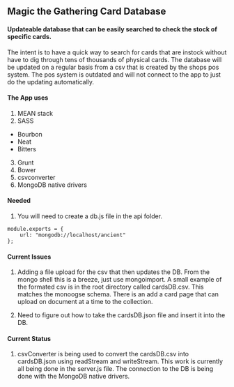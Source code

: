 ## Magic the Gathering Card Database
#### Updateable database that can be easily searched to check the stock of specific cards.
The intent is to have a quick way to search for cards that are instock without have to dig through tens of thousands of physical cards. The database will be updated on a regular basis from a csv that is created by the shops pos system. The pos system is outdated and will not connect to the app to just do the updating automatically.

#### The App uses
1. MEAN stack
2. SASS
  * Bourbon
  * Neat
  * Bitters
3. Grunt
4. Bower
5. csvconverter
5. MongoDB native drivers

#### Needed
1. You will need to create a db.js file in the api folder.
```
module.exports = {
    url: "mongodb://localhost/ancient"
};
```

#### Current Issues
1. Adding a file upload for the csv that then updates the DB.
From the mongo shell this is a breeze, just use mongoimport. A small example of the formated csv is in the root directory called cardsDB.csv. This matches the monoogse schema. There is an add a card page that can upload on document at a time to the collection.

2. Need to figure out how to take the cardsDB.json file and insert it into the DB.

#### Current Status
1. csvConverter is being used to convert the cardsDB.csv into cardsDB.json using readStream and writeStream. This work is currently all being done in the server.js file. The connection to the DB is being done with the MongoDB native drivers.